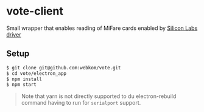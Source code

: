 # vote-client

Small wrapper that enables reading of MiFare cards enabled by [Silicon Labs driver](https://www.silabs.com/products/development-tools/software/usb-to-uart-bridge-vcp-drivers)

## Setup

```bash
$ git clone git@github.com:webkom/vote.git
$ cd vote/electron_app
$ npm install
$ npm start
```

> Note that yarn is not directly supported to du electron-rebuild command having to run for `serialport` support.
